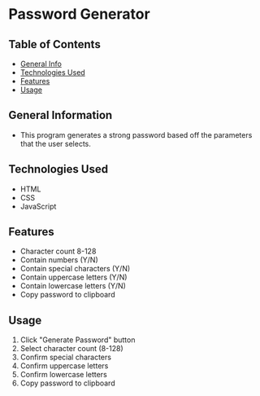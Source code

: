 # Password Generator


## Table of Contents
* [General Info](#general-information)
* [Technologies Used](#technologies-used)
* [Features](#features)
* [Usage](#usage)


## General Information
- This program generates a strong password based off the parameters that the user selects.


## Technologies Used
- HTML
- CSS
- JavaScript


## Features
- Character count 8-128
- Contain numbers (Y/N)
- Contain special characters (Y/N)
- Contain uppercase letters (Y/N)
- Contain lowercase letters (Y/N)
- Copy password to clipboard 


## Usage
1. Click "Generate Password" button
2. Select character count (8-128)
3. Confirm special characters
4. Confirm uppercase letters
5. Confirm lowercase letters
6. Copy password to clipboard